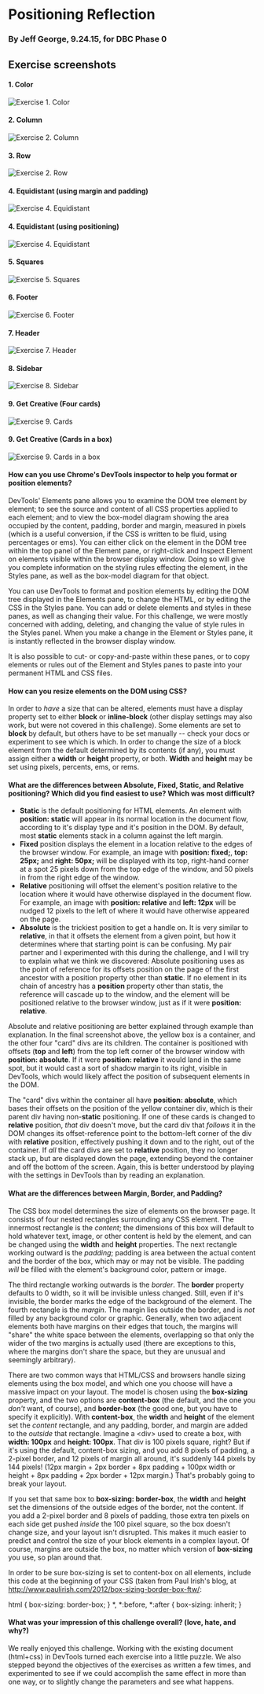 # Positioning Reflection
### By Jeff George, 9.24.15, for DBC Phase 0

## Exercise screenshots

#### 1. Color

![Exercise 1. Color](./imgs/pp3-4-1-colors.png)


#### 2. Column

![Exercise 2. Column](./imgs/pp3-4-2-column.png)

#### 3. Row

![Exercise 2. Row](./imgs/pp3-4-3-row.png)

#### 4. Equidistant (using margin and padding)

![Exercise 4. Equidistant](./imgs/pp3-4-4-equid-mg-pd.png)

#### 4. Equidistant (using positioning)

![Exercise 4. Equidistant](./imgs/pp3-4-4-equid-pos.png)

#### 5. Squares

![Exercise 5. Squares](./imgs/pp3-4-5-squares.png)

#### 6. Footer

![Exercise 6. Footer](./imgs/pp3-4-6-footer.png)

#### 7. Header

![Exercise 7. Header](./imgs/pp3-4-7-header.png)

#### 8. Sidebar

![Exercise 8. Sidebar](./imgs/pp3-4-8-side.png)

#### 9. Get Creative (Four cards)

![Exercise 9. Cards](./imgs/pp3-4-9-cards.png)

#### 9. Get Creative (Cards in a box)

![Exercise 9. Cards in a box](./imgs/pp3-4-9-cards-in-box.png)

#### How can you use Chrome's DevTools inspector to help you format or position elements?

DevTools' Elements pane allows you to examine the DOM tree element by element; to see the source and content of all CSS properties applied to each element; and to view the box-model diagram showing the area occupied by the content, padding, border and margin, measured in pixels (which is a useful conversion, if the CSS is written to be fluid, using percentages or ems). You can either click on the element in the DOM tree within the top panel of the Element pane, or right-click and Inspect Element on elements visible within the browser display window. Doing so will give you complete information on the styling rules effecting the element, in the Styles pane, as well as the box-model diagram for that object.

You can use DevTools to format and position elements by editing the DOM tree displayed in the Elements pane, to change the HTML, or by editing the CSS in the Styles pane. You can add or delete elements and styles in these panes, as well as changing their value. For this challenge, we were mostly concerned with adding, deleting, and changing the value of style rules in the Styles panel. When you make a change in the Element or Styles pane, it is instantly reflected in the browser display window.

It is also possible to cut- or copy-and-paste within these panes, or to copy elements or rules out of the Element and Styles panes to paste into your permanent HTML and CSS files.


#### How can you resize elements on the DOM using CSS?

In order to _have_ a size that can be altered, elements must have a display property set to either **block** or **inline-block** (other display settings may also work, but were not covered in this challenge). Some elements are set to **block** by default, but others have to be set manually -- check your docs or experiment to see which is which. In order to change the size of a block element from the default determined by its contents (if any), you must assign either a **width** or **height** property, or both. **Width** and **height** may be set using pixels, percents, ems, or rems.


#### What are the differences between Absolute, Fixed, Static, and Relative positioning? Which did you find easiest to use? Which was most difficult?

* **Static** is the default positioning for HTML elements. An element with **position: static** will appear in its normal location in the document flow, according to it's display type and it's position in the DOM. By default, most **static** elements stack in a column against the left margin.
* **Fixed** position displays the element in a location relative to the edges of the browser window. For example, an image with **position: fixed;**, **top: 25px;** and **right: 50px;** will be displayed with its top, right-hand corner at a spot 25 pixels down from the top edge of the window, and 50 pixels in from the right edge of the window.
* **Relative** positioning will offset the element's position relative to the location where it would have otherwise displayed in the document flow. For example, an image with **position: relative** and **left: 12px** will be nudged 12 pixels to the left of where it would have otherwise appeared on the page.
* **Absolute** is the trickiest position to get a handle on. It is very similar to **relative**, in that it offsets the element from a given point, but how it determines where that starting point is can be confusing. My pair partner and I experimented with this during the challenge, and I will try to explain what we think we discovered: Absolute positioning uses as the point of reference for its offsets position on the page of the first ancestor with a position property other than **static**. If no element in its chain of ancestry has a **position** property other than statis, the reference will cascade up to the window, and the element will be positioned relative to the browser window, just as if it were **position: relative**.

Absolute and relative positioning are better explained through example than explanation. In the final screenshot above, the yellow box is a container, and the other four "card" divs are its children. The container is positioned with offsets (**top** and **left**) from the top left corner of the browser window with **position: absolute**. If it were **position: relative** it would land in the same spot, but it would cast a sort of shadow margin to its right, visible in DevTools, which would likely affect the position of subsequent elements in the DOM.

The "card" divs within the container all have **position: absolute**, which bases their offsets on the position of the yellow container div, which is their parent div having non-**static** positioning. If one of these cards is changed to **relative** position, _that_ div doesn't move, but the card div that _follows_ it in the DOM changes its offset-reference point to the bottom-left corner of the div with **relative** position, effectively pushing it down and to the right, out of the container. If _all_ the card divs are set to **relative** position, they no longer stack up, but are displayed down the page, extending beyond the container and off the bottom of the screen. Again, this is better understood by playing with the settings in DevTools than by reading an explanation.


#### What are the differences between Margin, Border, and Padding?

The CSS box model determines the size of elements on the browser page. It consists of four nested rectangles surrounding any CSS element. The innermost rectangle is the _content_; the dimensions of this box will default to hold whatever text, image, or other content is held by the element, and can be changed using the **width** and **height** properties. The next rectangle working outward is the _padding_; padding is area between the actual content and the border of the box, which may or may not be visible. The padding _will_ be filled with the element's background color, pattern or image.

The third rectangle working outwards is the _border_. The **border** property defaults to 0 width, so it will be invisible unless changed. Still, even if it's invisible, the border marks the edge of the background of the element. The fourth rectangle is the _margin_. The margin lies outside the border, and is _not_ filled by any background color or graphic. Generally, when two adjacent elements both have margins on their edges that touch, the margins will "share" the white space between the elements, overlapping so that only the wider of the two margins is actually used (there are exceptions to this, where the margins don't share the space, but they are unusual and seemingly arbitrary).

There are two common ways that HTML/CSS and browsers handle sizing elements using the box model, and which one you choose will have a massive impact on your layout. The model is chosen using the **box-sizing** property, and the two options are **content-box** (the default, and the one you _don't_ want, of course), and **border-box** (the good one, but you have to specify it explicitly). With **content-box**, the **width** and **height** of the element set the _content_ rectangle, and any padding, border, and margin are added to the _outside_ that rectangle. Imagine a &lt;div&gt; used to create a box, with **width: 100px** and **height: 100px**. That div is 100 pixels square, right? But if it's using the default, content-box sizing, and you add 8 pixels of padding, a 2-pixel border, and 12 pixels of margin all around, it's suddenly 144 pixels by 144 pixels! (12px margin + 2px border + 8px padding + 100px width or height + 8px padding + 2px border + 12px margin.) That's probably going to break your layout.

If you set that same box to **box-sizing: border-box**, the **width** and **height** set the dimensions of the outside edges of the border, not the content. If you add a 2-pixel border and 8 pixels of padding, those extra ten pixels on each side get pushed _inside_ the 100 pixel square, so the box doesn't change size, and your layout isn't disrupted. This makes it much easier to predict and control the size of your block elements in a complex layout. Of course, margins are outside the box, no matter which version of **box-sizing** you use, so plan around that.

In order to be sure box-sizing is set to content-box on all elements, include this code at the beginning of your CSS (taken from Paul Irish's blog, at http://www.paulirish.com/2012/box-sizing-border-box-ftw/:


html {
  box-sizing: border-box;
}
*, *:before, *:after {
  box-sizing: inherit;
}


#### What was your impression of this challenge overall? (love, hate, and why?)

We really enjoyed this challenge. Working with the existing document (html+css) in DevTools turned each exercise into a little puzzle. We also stepped beyond the objectives of the exercises as written a few times, and experimented to see if we could accomplish the same effect in more than one way, or to slightly change the parameters and see what happens.